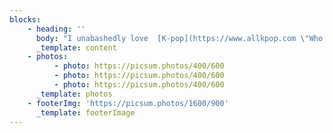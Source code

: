 ```yaml
---
blocks:
    - heading: ''
      body: "I unabashedly love  [K-pop](https://www.allkpop.com \"Who is your bias?\").\n\nI am a Flushing, Queens native - the very place where my heart and my story begin.\n\nLike a good second generation Korean-American girl, I began my profession as an attorney  (big surprise!). While I am proud to join the bastion of attorneys in this profession, I felt my creative side atrophy. That is when I secretly began to write stories and mini scripts, and really thought back to the fond moments I had in my theater classes I took in college. In law school, I shined in competitions like mock trial, negotiations, arbitration. They made me feel so alive - because in essence, these were all performances!\n\nWell into my legal career, I was working at a big financial institution. To explore my creative side, I had the fortunate opportunity to co-write and produce an independent film. During the pre-production phase, I knew I had to make a bold move. I needed  (read: wanted) to be on my own set! That was impossible with a full-time job. I dove right in. So … I consciously uncoupled  (Chris Martin and Gwyneth Paltrow style) and set out to play the important role of producer. The film -  [Happy Cleaners](https://www.happycleanersfilm.com \"A Flushing narrative\")  - was met with great success, having toured in the film festival circuit in 2019 into 2020. My creative hunger was satiated. However, that  [itch](http://www.cortizone10.com/anti-itch-creme.html?&gclid=EAIaIQobChMImf7osKD05gIVCaGzCh0WWQcoEAAYASAAEgL_WvD_BwE \"Solution\")  still remained - I needed to be in FRONT of the camera, not behind it!\n\nFast forward to the present, I have had the pleasure of acting in a handful of short films, a few small-time commercials, background for major television shows, some off-off-Broadway productions, and even an instructional guide video for lawyers. I have enjoyed hosting gala events for non-profit organizations and appeared in promotional visual content:  [Resume](https://www.dropbox.com/s/fch7jwkt7xe05jl/KAT%20KIM%20-%20ACTOR%20RESUME%202020.pdf?dl=0 \"Working girl\"). Now, enter stage left…"
      _template: content
    - photos:
          - photo: https://picsum.photos/400/600
          - photo: https://picsum.photos/400/600
          - photo: https://picsum.photos/400/600
      _template: photos
    - footerImg: 'https://picsum.photos/1600/900'
      _template: footerImage
---
```

